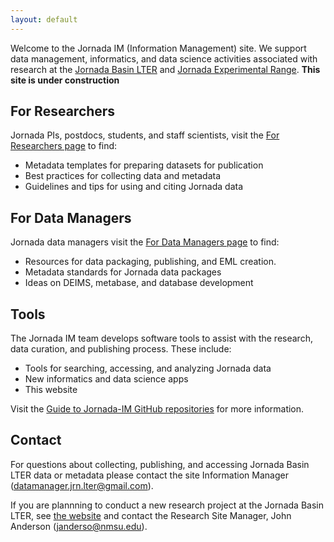 ```yaml
---
layout: default
---
```


Welcome to the Jornada IM (Information Management) site. We support data management, informatics, and data science activities associated with research at the [Jornada Basin LTER](https://lter.jornada.nmsu.edu) and [Jornada Experimental Range](https://jornada.nmsu.edu). **This site is under construction**

## For Researchers

Jornada PIs, postdocs, students, and staff scientists, visit the [For Researchers page](https://jornada-im.github.io/researcher_info) to find:

- Metadata templates for preparing datasets for publication
- Best practices for collecting data and metadata
- Guidelines and tips for using and citing Jornada data

## For Data Managers 

Jornada data managers visit the [For Data Managers page](https://jornada-im.github.io/im_info) to find:

- Resources for data packaging, publishing, and EML creation.
- Metadata standards for Jornada data packages
- Ideas on DEIMS, metabase, and database development

## Tools

The Jornada IM team develops software tools to assist with the research, data curation, and publishing process. These include:

- Tools for searching, accessing, and analyzing Jornada data
- New informatics and data science apps
- This website

Visit the [Guide to Jornada-IM GitHub repositories](https://github.com/jornada-im/jornada-im-repository-index) for more information.

## Contact

For questions about collecting, publishing, and accessing Jornada Basin LTER data or metadata please contact the site Information Manager (<datamanager.jrn.lter@gmail.com>).

If you are plannning to conduct a new research project at the Jornada Basin LTER, see [the website](https://lter.jornada.nmsu.edu/lter/for_researchers) and contact the Research Site Manager, John Anderson (<janderso@nmsu.edu>).
